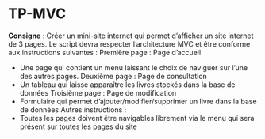 # TP-MVC

**Consigne** : Créer un mini-site internet qui permet d’afficher un site internet de 3 pages. Le script devra respecter l’architecture MVC et être conforme aux instructions suivantes :
Première page : Page d’accueil
  -	Une page qui contient un menu laissant le choix de naviguer sur l’une des autres pages.
Deuxième page : Page de consultation
  -	Un tableau qui laisse apparaître les livres stockés dans la base de données
Troisième page : Page de modification
  -	Formulaire qui permet d’ajouter/modifier/supprimer un livre dans la base de données 
Autres instructions :
  -	Toutes les pages doivent être navigables librement via le menu qui sera présent sur toutes les pages du site